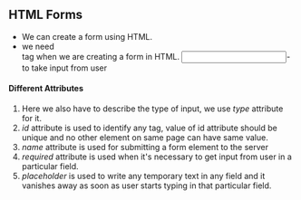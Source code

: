 ## HTML Forms 
- We can create a form using HTML.
- we need <form> tag when we are creating a form in HTML.
<input>- to take input from user
#### Different Attributes
1. Here we also have to describe the type of input, we use *type* attribute for it.
2. *id* attribute is used to identify any tag, value of id attribute should be unique and no other element on same page can have same value.
3. *name* attribute is used for submitting a form element to the server
4. *required* attribute is used when it's necessary to get input from user in a particular field.
5. *placeholder* is used to write any temporary text in any field and it vanishes away as soon as user starts typing in that particular field.
